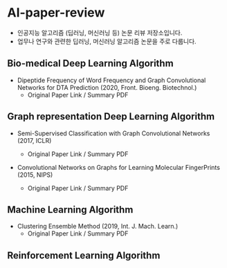 # AI-paper-review

* 인공지능 알고리즘 (딥러닝, 머신러닝 등) 논문 리뷰 저장소입니다.
* 업무나 연구와 관련한 딥러닝, 머신러닝 알고리즘 논문을 주로 다룹니다.

## Bio-medical Deep Learning Algorithm
* Dipeptide Frequency of Word Frequency and Graph Convolutional Networks for DTA Prediction (2020, Front. Bioeng. Biotechnol.)
  * Original Paper Link / Summary PDF
  

## Graph representation Deep Learning Algorithm
* Semi-Supervised Classification with Graph Convolutional Networks (2017, ICLR)
  * Original Paper Link / Summary PDF

* Convolutional Networks on Graphs for Learning Molecular FingerPrints (2015, NIPS)
  * Original Paper Link / Summary PDF
  

## Machine Learning Algorithm
* Clustering Ensemble Method (2019, Int. J. Mach. Learn.)
  * Original Paper Link / Summary PDF


## Reinforcement Learning Algorithm
